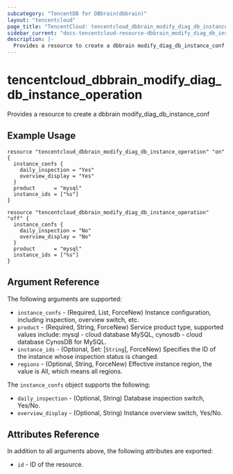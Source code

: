 ```yaml
---
subcategory: "TencentDB for DBbrain(dbbrain)"
layout: "tencentcloud"
page_title: "TencentCloud: tencentcloud_dbbrain_modify_diag_db_instance_operation"
sidebar_current: "docs-tencentcloud-resource-dbbrain_modify_diag_db_instance_operation"
description: |-
  Provides a resource to create a dbbrain modify_diag_db_instance_conf
---
```


# tencentcloud_dbbrain_modify_diag_db_instance_operation

Provides a resource to create a dbbrain modify_diag_db_instance_conf

## Example Usage

```hcl
resource "tencentcloud_dbbrain_modify_diag_db_instance_operation" "on" {
  instance_confs {
    daily_inspection = "Yes"
    overview_display = "Yes"
  }
  product      = "mysql"
  instance_ids = ["%s"]
}
```



```hcl
resource "tencentcloud_dbbrain_modify_diag_db_instance_operation" "off" {
  instance_confs {
    daily_inspection = "No"
    overview_display = "No"
  }
  product      = "mysql"
  instance_ids = ["%s"]
}
```

## Argument Reference

The following arguments are supported:

* `instance_confs` - (Required, List, ForceNew) Instance configuration, including inspection, overview switch, etc.
* `product` - (Required, String, ForceNew) Service product type, supported values include: mysql - cloud database MySQL, cynosdb - cloud database CynosDB for MySQL.
* `instance_ids` - (Optional, Set: [`String`], ForceNew) Specifies the ID of the instance whose inspection status is changed.
* `regions` - (Optional, String, ForceNew) Effective instance region, the value is All, which means all regions.

The `instance_confs` object supports the following:

* `daily_inspection` - (Optional, String) Database inspection switch, Yes/No.
* `overview_display` - (Optional, String) Instance overview switch, Yes/No.

## Attributes Reference

In addition to all arguments above, the following attributes are exported:

* `id` - ID of the resource.




